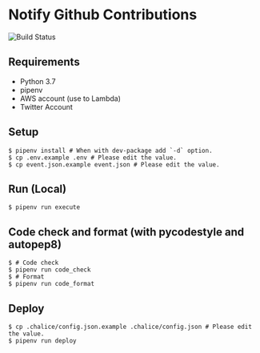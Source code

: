 # Notify Github Contributions

![Build Status](https://github.com/gotoeveryone/notify-github-contributions/workflows/Build/badge.svg)

## Requirements

- Python 3.7
- pipenv
- AWS account (use to Lambda)
- Twitter Account

## Setup

```console
$ pipenv install # When with dev-package add `-d` option.
$ cp .env.example .env # Please edit the value.
$ cp event.json.example event.json # Please edit the value.
```

## Run (Local)

```console
$ pipenv run execute
```

## Code check and format (with pycodestyle and autopep8)

```console
$ # Code check
$ pipenv run code_check
$ # Format
$ pipenv run code_format
```

## Deploy

```console
$ cp .chalice/config.json.example .chalice/config.json # Please edit the value.
$ pipenv run deploy
```
